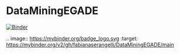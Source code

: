 # DataMiningEGADE

[![Binder](https://mybinder.org/badge_logo.svg)](https://mybinder.org/v2/gh/fabianaserangelli/DataMiningEGADE/main)

.. image:: https://mybinder.org/badge_logo.svg
 :target: https://mybinder.org/v2/gh/fabianaserangelli/DataMiningEGADE/main
